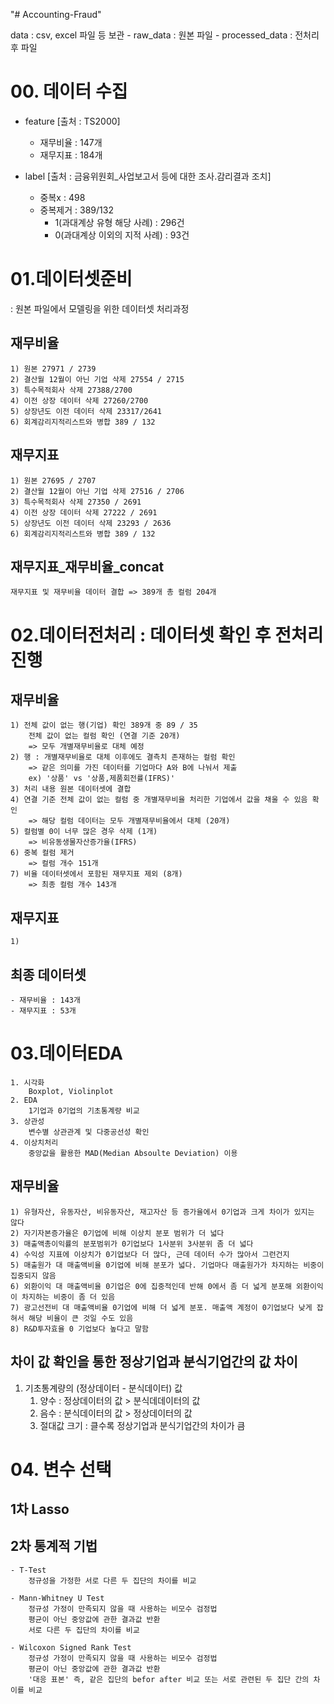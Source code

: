 "# Accounting-Fraud" 

data : csv, excel 파일 등 보관
    - raw_data : 원본 파일
    - processed_data : 전처리 후 파일

# 00. 데이터 수집
- feature [출처 : TS2000]
    - 재무비율 : 147개
    - 재무지표 : 184개

- label [출처 : 금융위원회_사업보고서 등에 대한 조사.감리결과 조치]
    - 중복x : 498
    - 중복제거 : 389/132
        - 1(과대계상 유형 해당 사례) : 296건
        - 0(과대계상 이외의 지적 사례) : 93건

# 01.데이터셋준비
: 원본 파일에서 모델링을 위한 데이터셋 처리과정

## 재무비율
    1) 원본 27971 / 2739
    2) 결산월 12월이 아닌 기업 삭제 27554 / 2715
    3) 특수목적회사 삭제 27388/2700
    4) 이전 상장 데이터 삭제 27260/2700
    5) 상장년도 이전 데이터 삭제 23317/2641
    6) 회계감리지적리스트와 병합 389 / 132

## 재무지표
    1) 원본 27695 / 2707
    2) 결산월 12월이 아닌 기업 삭제 27516 / 2706
    3) 특수목적회사 삭제 27350 / 2691
    4) 이전 상장 데이터 삭제 27222 / 2691
    5) 상장년도 이전 데이터 삭제 23293 / 2636
    6) 회계감리지적리스트와 병합 389 / 132

## 재무지표_재무비율_concat
    재무지표 및 재무비율 데이터 결합 => 389개 총 컬럼 204개

# 02.데이터전처리 : 데이터셋 확인 후 전처리 진행

## 재무비율
    1) 전체 값이 없는 행(기업) 확인 389개 중 89 / 35
        전체 값이 없는 컬럼 확인 (연결 기준 20개)
        => 모두 개별재무비율로 대체 예정
    2) 행 : 개별재무비율로 대체 이후에도 결측치 존재하는 컬럼 확인
        => 같은 의미를 가진 데이터를 기업마다 A와 B에 나눠서 제출
        ex) '상품' vs '상품,제품회전률(IFRS)'
    3) 처리 내용 원본 데이터셋에 결합
    4) 연결 기준 전체 값이 없는 컬럼 중 개별재무비율 처리한 기업에서 값을 채울 수 있음 확인
        => 해당 컬럼 데이터는 모두 개별재무비율에서 대체 (20개)
    5) 컬럼별 0이 너무 많은 경우 삭제 (1개)
        => 비유동생물자산증가율(IFRS)
    6) 중복 컬럼 제거
        => 컬럼 개수 151개
    7) 비율 데이터셋에서 포함된 재무지표 제외 (8개)
        => 최종 컬럼 개수 143개

## 재무지표
    1)

## 최종 데이터셋
    - 재무비율 : 143개
    - 재무지표 : 53개




# 03.데이터EDA
    1. 시각화
        Boxplot, Violinplot
    2. EDA
        1기업과 0기업의 기초통계량 비교
    3. 상관성
        변수별 상관관계 및 다중공선성 확인
    4. 이상치처리
        중앙값을 활용한 MAD(Median Absoulte Deviation) 이용


## 재무비율
    1) 유형자산, 유동자산, 비유동자산, 재고자산 등 증가율에서 0기업과 크게 차이가 있지는 않다
    2) 자기자본증가율은 0기업에 비해 이상치 분포 범위가 더 넓다
    3) 매출액총이익률의 분포범위가 0기업보다 1사분위 3사분위 좀 더 넓다
    4) 수익성 지표에 이상치가 0기업보다 더 많다, 근데 데이터 수가 많아서 그런건지
    5) 매출원가 대 매출액비율 0기업에 비해 분포가 넓다. 기업마다 매출원가가 차지하는 비중이 집중되지 않음
    6) 외환이익 대 매출액비율 0기업은 0에 집중적인데 반해 0에서 좀 더 넓게 분포해 외환이익이 차지하는 비중이 좀 더 있음
    7) 광고선전비 대 매출액비율 0기업에 비해 더 넓게 분포. 매출액 계정이 0기업보다 낮게 잡혀서 해당 비율이 큰 것일 수도 있음
    8) R&D투자효율 0 기업보다 높다고 말함


## 차이 값 확인을 통한 정상기업과 분식기업간의 값 차이
1. 기초통계량의 (정상데이터 - 분식데이터) 값
   1) 양수 : 정상데이터의 값 > 분식데데이터의 값
   2) 음수 : 분식데이터의 값 > 정상데이터의 값
   3) 절대값 크기 : 클수록 정상기업과 분식기업간의 차이가 큼


# 04. 변수 선택

## 1차 Lasso

## 2차 통계적 기법
    - T-Test
        정규성을 가정한 서로 다른 두 집단의 차이를 비교

    - Mann-Whitney U Test
        정규성 가정이 만족되지 않을 때 사용하는 비모수 검정법
        평균이 아닌 중앙값에 관한 결과값 반환
        서로 다른 두 집단의 차이를 비교
    
    - Wilcoxon Signed Rank Test
        정규성 가정이 만족되지 않을 때 사용하는 비모수 검정법
        평균이 아닌 중앙값에 관한 결과값 반환
        '대응 표본' 즉, 같은 집단의 befor after 비교 또는 서로 관련된 두 집단 간의 차이를 비교

